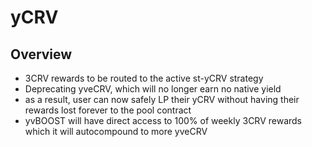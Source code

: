# yCRV

## Overview
- 3CRV rewards to be routed to the active st-yCRV strategy
- Deprecating yveCRV, which will no longer earn no native yield
- as a result, user can now safely LP their yCRV without having their rewards lost forever to the pool contract
- yvBOOST will have direct access to 100% of weekly 3CRV rewards which it will autocompound to more yveCRV